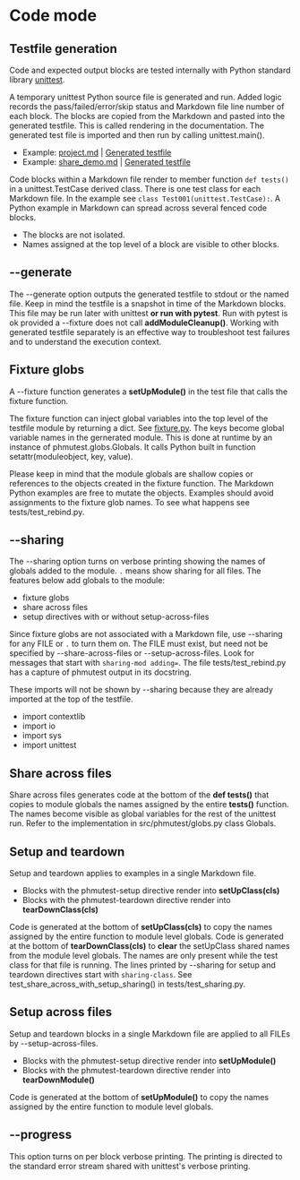 # Code mode

## Testfile generation

Code and expected output blocks are tested internally with Python
standard library [unittest][1].

A temporary unittest Python source file is generated and run.
Added logic records the pass/failed/error/skip status and
Markdown file line number of each block.
The blocks are copied from the Markdown and pasted into the
generated testfile. This is called rendering in the documentation.
The generated test file is imported and then run by calling unittest.main().

- Example: [project.md](../tests/md/project.md) |
  [Generated testfile](generated_project_py.md)
- Example: [share_demo.md](../docs/share/share_demo.md) |
  [Generated testfile](generated_share_demo_py.md)

Code blocks within a Markdown file render to member function `def tests()`
in a unittest.TestCase derived class.
There is one test class for each Markdown file.
In the example see `class Test001(unittest.TestCase):`. A Python example
in Markdown can spread across several fenced code blocks.

- The blocks are not isolated.
- Names assigned at the top level of a block are visible to other blocks.

## --generate

The --generate option outputs the generated testfile to stdout or the named
file. Keep in mind the testfile is a snapshot in time of the Markdown blocks.
This file may be run later with unittest **or run with pytest**. Run with pytest
is ok provided a --fixture does not call **addModuleCleanup()**.
Working with generated testfile separately is an effective way to
troubleshoot test failures and to understand the execution context.

## Fixture globs

A --fixture function generates a **setUpModule()** in the test file
that calls the fixture function.

The fixture function can inject global variables into the top level
of the testfile module by returning a dict. See [fixture.py](fixture_py.md).
The keys become global variable names in the gernerated module.
This is done at runtime by an instance of phmutest.globs.Globals.
It calls Python built in function setattr(moduleobject, key, value).

Please keep in mind that the module globals are shallow copies or
references to the objects created in the fixture function. The Markdown
Python examples are free to mutate the objects.
Examples should avoid assignments to the fixture glob names. To see what
happens see tests/test_rebind.py.

## --sharing

The --sharing option turns on verbose printing showing the names of globals
added to the module. `.` means show sharing for all files.
The features below add globals to the module:

- fixture globs
- share across files
- setup directives with or without setup-across-files

Since fixture globs are not associated with a Markdown file, use --sharing
for any FILE or `.` to turn them on. The FILE must exist, but
need not be specified by --share-across-files or --setup-across-files.
Look for messages that start with `sharing-mod adding=`.
The file tests/test_rebind.py has a capture of phmutest output
in its docstring.

These imports will not be shown by --sharing because they are already
imported at the top of the testfile.

- import contextlib
- import io
- import sys
- import unittest

## Share across files

Share across files generates code at the bottom of the **def tests()**
that copies to module globals the names assigned by the entire
**tests()** function.
The names become visible as global variables for the rest of
the unittest run.
Refer to the implementation in src/phmutest/globs.py class Globals.

## Setup and teardown
Setup and teardown applies to examples in a single Markdown file.

- Blocks with the phmutest-setup directive render into **setUpClass(cls)**
- Blocks with the phmutest-teardown directive render into **tearDownClass(cls)**

Code is generated at the bottom of **setUpClass(cls)**
to copy the names assigned by the entire function to module level globals.
Code is generated at the bottom of **tearDownClass(cls)**
to **clear** the setUpClass shared names from the module level globals.
The names are only present while the test class for that file is running.
The lines printed by --sharing for setup and teardown
directives start with `sharing-class`.
See test_share_across_with_setup_sharing() in tests/test_sharing.py.

## Setup across files

Setup and teardown blocks in a single Markdown file are applied to all FILEs
by --setup-across-files.

- Blocks with the phmutest-setup directive render into **setUpModule()**
- Blocks with the phmutest-teardown directive render into **tearDownModule()**

Code is generated at the bottom of **setUpModule()**
to copy the names assigned by the entire function to module level globals.

## --progress

This option turns on per block verbose printing. The printing is directed
to the standard error stream shared with unittest's verbose printing.


[1]: https://docs.python.org/3/library/unittest.html

